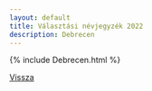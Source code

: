 ```yaml
---
layout: default
title: Választási névjegyzék 2022
description: Debrecen
---
```


{% include Debrecen.html %}

[Vissza](./)